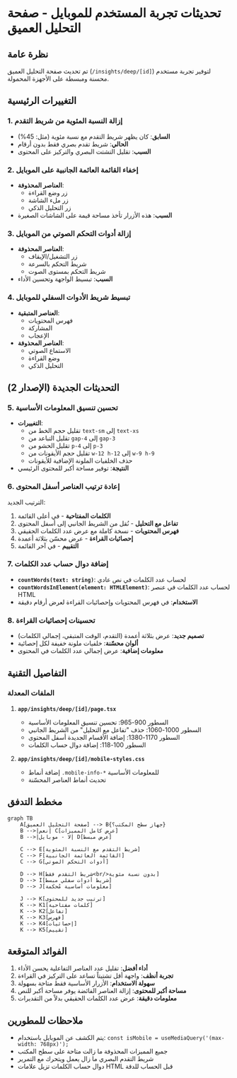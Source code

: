 # تحديثات تجربة المستخدم للموبايل - صفحة التحليل العميق

## نظرة عامة

تم تحديث صفحة التحليل العميق (`/insights/deep/[id]`) لتوفير تجربة مستخدم محسنة ومبسطة على الأجهزة المحمولة.

## التغييرات الرئيسية

### 1. إزالة النسبة المئوية من شريط التقدم
- **السابق**: كان يظهر شريط التقدم مع نسبة مئوية (مثل: 45%)
- **الحالي**: شريط تقدم بصري فقط بدون أرقام
- **السبب**: تقليل التشتت البصري والتركيز على المحتوى

### 2. إخفاء القائمة العائمة الجانبية على الموبايل
- **العناصر المحذوفة**:
  - زر وضع القراءة
  - زر ملء الشاشة
  - زر التحليل الذكي
- **السبب**: هذه الأزرار تأخذ مساحة قيمة على الشاشات الصغيرة

### 3. إزالة أدوات التحكم الصوتي من الموبايل
- **العناصر المحذوفة**:
  - زر التشغيل/الإيقاف
  - شريط التحكم بالسرعة
  - شريط التحكم بمستوى الصوت
- **السبب**: تبسيط الواجهة وتحسين الأداء

### 4. تبسيط شريط الأدوات السفلي للموبايل
- **العناصر المتبقية**:
  - فهرس المحتويات
  - المشاركة
  - الإعجاب
- **العناصر المحذوفة**:
  - الاستماع الصوتي
  - وضع القراءة
  - التحليل الذكي

## التحديثات الجديدة (الإصدار 2)

### 5. تحسين تنسيق المعلومات الأساسية
- **التغييرات**:
  - تقليل حجم الخط من `text-sm` إلى `text-xs` 
  - تقليل التباعد من `gap-4` إلى `gap-3`
  - تقليل الحشو من `p-4` إلى `p-3`
  - تقليل حجم الأيقونات من `w-12 h-12` إلى `w-9 h-9`
  - حذف الخلفيات الملونة الإضافية للأيقونات
- **النتيجة**: توفير مساحة أكبر للمحتوى الرئيسي

### 6. إعادة ترتيب العناصر أسفل المحتوى
الترتيب الجديد:
1. **الكلمات المفتاحية** - في أعلى القائمة
2. **تفاعل مع التحليل** - نُقل من الشريط الجانبي إلى أسفل المحتوى
3. **فهرس المحتويات** - نسخة كاملة مع عرض عدد الكلمات الحقيقي
4. **إحصائيات القراءة** - عرض محسّن بثلاثة أعمدة
5. **التقييم** - في آخر القائمة

### 7. إضافة دوال حساب عدد الكلمات
- **`countWords(text: string)`**: لحساب عدد الكلمات في نص عادي
- **`countWordsInElement(element: HTMLElement)`**: لحساب عدد الكلمات في عنصر HTML
- **الاستخدام**: في فهرس المحتويات وإحصائيات القراءة لعرض أرقام دقيقة

### 8. تحسينات إحصائيات القراءة
- **تصميم جديد**: عرض بثلاثة أعمدة (التقدم، الوقت المتبقي، إجمالي الكلمات)
- **ألوان محسّنة**: خلفيات ملونة خفيفة لكل إحصائية
- **معلومات إضافية**: عرض إجمالي عدد الكلمات في المحتوى

## التفاصيل التقنية

### الملفات المعدلة

1. **`app/insights/deep/[id]/page.tsx`**
   - السطور 900-965: تحسين تنسيق المعلومات الأساسية
   - السطور 1000-1060: حذف "تفاعل مع التحليل" من الشريط الجانبي
   - السطور 1170-1380: إضافة الأقسام الجديدة أسفل المحتوى
   - السطور 100-118: إضافة دوال حساب الكلمات

2. **`app/insights/deep/[id]/mobile-styles.css`**
   - إضافة أنماط `.mobile-info-*` للمعلومات الأساسية
   - تحديث أنماط العناصر المحسّنة

## مخطط التدفق

```mermaid
graph TB
    A[صفحة التحليل العميق] --> B{جهاز سطح المكتب؟}
    B -->|نعم| C[عرض كامل المميزات]
    B -->|لا - موبايل| D[عرض مبسط]
    
    C --> E[شريط التقدم مع النسبة المئوية]
    C --> F[القائمة العائمة الجانبية]
    C --> G[أدوات التحكم الصوتي]
    
    D --> H[شريط التقدم فقط<br/>بدون نسبة مئوية]
    D --> I[شريط أدوات سفلي مبسط]
    D --> J[معلومات أساسية مُحكمة]
    
    J --> K[ترتيب جديد للمحتوى]
    K --> K1[كلمات مفتاحية]
    K --> K2[تفاعل]
    K --> K3[فهرس]
    K --> K4[إحصائيات]
    K --> K5[تقييم]
```

## الفوائد المتوقعة

1. **أداء أفضل**: تقليل عدد العناصر التفاعلية يحسن الأداء
2. **تجربة أنظف**: واجهة أقل تشتيتاً تساعد على التركيز في القراءة
3. **سهولة الاستخدام**: الأزرار الأساسية فقط متاحة بسهولة
4. **مساحة أكبر للمحتوى**: إزالة العناصر الفائضة يوفر مساحة أكبر للنص
5. **معلومات دقيقة**: عرض عدد الكلمات الحقيقي بدلاً من التقديرات

## ملاحظات للمطورين

- يتم الكشف عن الموبايل باستخدام: `const isMobile = useMediaQuery('(max-width: 768px)');`
- جميع المميزات المحذوفة ما زالت متاحة على سطح المكتب
- شريط التقدم البصري ما زال يعمل ويتحرك مع التمرير
- دوال حساب الكلمات تزيل علامات HTML قبل الحساب للدقة 